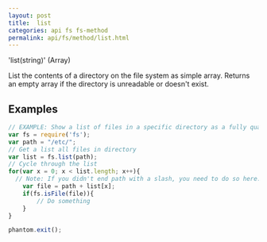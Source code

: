 ```yaml
---
layout: post
title:  list
categories: api fs fs-method
permalink: api/fs/method/list.html
---
```


'list(string)' (Array)

List the contents of a directory on the file system as simple array. Returns an empty array if the directory is unreadable or doesn't exist.

## Examples

```javascript
// EXAMPLE: Show a list of files in a specific directory as a fully qualified path:
var fs = require('fs');
var path = "/etc/";
// Get a list all files in directory
var list = fs.list(path);
// Cycle through the list
for(var x = 0; x < list.length; x++){
  // Note: If you didn't end path with a slash, you need to do so here.
	var file = path + list[x];
	if(fs.isFile(file)){
		// Do something
	}
}

phantom.exit();
```








